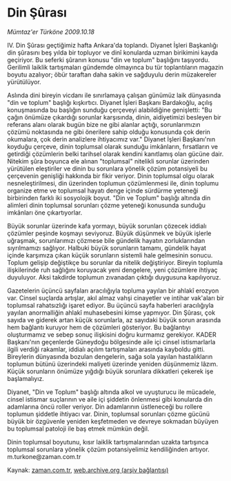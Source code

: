 # Din Şûrası

*Mümtaz'er Türköne 2009.10.18*

<tr><td class="metin" colspan="2" style="padding-top: 20px; padding-left: 5px; ">IV. Din Şûrası geçtiğimiz hafta Ankara'da toplandı. Diyanet İşleri Başkanlığı din şûrasını beş yılda bir topluyor ve dinî konularda uzman birikimini kayda geçiriyor. Bu seferki şûranın konusu "din ve toplum" başlığını taşıyordu. Gerilimli laiklik tartışmaları gündemde olmayınca bu tür toplantıların magazin boyutu azalıyor; öbür taraftan daha sakin ve sağduyulu derin müzakereler yürütülüyor.</td></tr><tr><td class="metin" colspan="2" style="padding-top: 20px; padding-left: 5px; "><p>Aslında dini bireyin vicdanı ile sınırlamaya çalışan günümüz laik dünyasında "din ve toplum" başlığı kışkırtıcı. Diyanet İşleri Başkanı Bardakoğlu, açılış konuşmasında bu başlığın sunduğu çerçeveyi alabildiğine genişletti: "Bu çağın önümüze çıkardığı sorunlar karşısında, dinin, aidiyetimizi besleyen bir referans alanı olarak bugün bize ne gibi alanlar açtığı, sorunlarımızın çözümü noktasında ne gibi önerilere sahip olduğu konusunda çok derin okumalara, çok derin analizlere ihtiyacımız var." Diyanet İşleri Başkanı'nın koyduğu çerçeve, dinin toplumsal olarak sunduğu imkânların, fırsatların ve getirdiği çözümlerin belki tarihsel olarak kendini kanıtlamış olan gücüne dair. Nitekim şûra boyunca ele alınan "toplumsal" nitelikli sorunlar üzerinden yürütülen eleştiriler ve dinin bu sorunlara yönelik çözüm potansiyeli bu çerçevenin genişliği hakkında bir fikir veriyor. Dinin toplumsal olgu olarak nesneleştirilmesi, din üzerinden toplumun çözümlenmesi ile, dinin toplumu organize etme ve toplumsal hayatı denge içinde sürdürme yeteneği birbirinden farklı iki sosyolojik boyut. "Din ve Toplum" başlığı altında din alimleri dinin toplumsal sorunları çözme yeteneği konusunda sunduğu imkânları öne çıkartıyorlar. 
<p>Büyük sorunlar üzerinde kafa yormayı, büyük sorunları çözecek iddialı çözümler peşinde koşmayı seviyoruz. Büyük düşünmek ve büyük işlerle uğraşmak, sorunlarımızı çözmese bile gündelik hayatın zorluklarından sıyrılmamızı sağlıyor. Halbuki büyük sorunların tamamı, gündelik hayat içinde karşımıza çıkan küçük sorunların sistemli hale gelmesinin sonucu. Toplum gelişip değiştikçe bu sorunlar da nitelik değiştiriyor. Bireyin toplumla ilişkilerinde ruh sağlığını koruyacak yeni dengelere, yeni çözümlere ihtiyaç duyuluyor. Aksi takdirde toplumun zıvanadan çıktığı duygusuna kapılıyoruz. 
<p>Gazetelerin üçüncü sayfaları aracılığıyla topluma yayılan bir ahlakî erozyon var. Cinsel suçlarda artışlar, akıl almaz vahşi cinayetler ve intihar vak'aları bir toplumsal rahatsızlığı işaret ediyor. Bu üçüncü sayfa haberleri aracılığıyla yayılan anormalliğin ahlakî muhasebesini kimse yapmıyor. Din Şûrası, çok sayıda ve giderek artan küçük sorunlarla, az sayıdaki büyük sorun arasında hem bağlantı kuruyor hem de çözümleri gösteriyor. Bu bağlantıyı oluşturmamız ve sebep sonuç ilişkisini doğru kurmamız gerekiyor. KADER Başkanı'nın geçenlerde Güneydoğu bölgesinde aile içi cinsel istismarlarla ilgili verdiği rakamlar, iddialı açılım tartışmaları arasında kayboldu gitti. Bireylerin dünyasında bozulan dengelerin, sağa sola yayılan hastalıkların toplumun bütünü üzerindeki maliyeti üzerinde yeniden düşünmemiz lâzım. Küçük sorunların önümüze yığdığı büyük sorunlara dikkatleri çekerek işe başlamalıyız. 
<p>Diyanet, "Din ve Toplum" başlığı altında alkol ve uyuşturucu ile mücadele, cinsel istismar suçlarının ve aile içi şiddetin önlenmesi gibi konularda din adamlarına öncü roller veriyor. Din adamlarının üstleneceği bu rollere toplumun şiddetle ihtiyacı var. Dinin, toplumsal sorunları çözme gücünü büyük bir özgüvenle yeniden keşfetmeden ve devreye sokmadan büyüyen bu toplumsal patoloji ile baş etmek mümkün değil. 
<p>Dinin toplumsal boyutunu, kısır laiklik tartışmalarından uzakta tartışınca toplumsal sorunlara yönelik çözüm potansiyelimiz kendiliğinden artıyor. m.turkone@zaman.com.tr<br/></p></p></p></p></p></td></tr>

Kaynak: [zaman.com.tr](http://zaman.com.tr/yazar.do?yazino=904721), [web.archive.org (arşiv bağlantısı)](http://web.archive.org/web/20100109095206/http://www.zaman.com.tr:80/yazar.do?yazino=904721)
